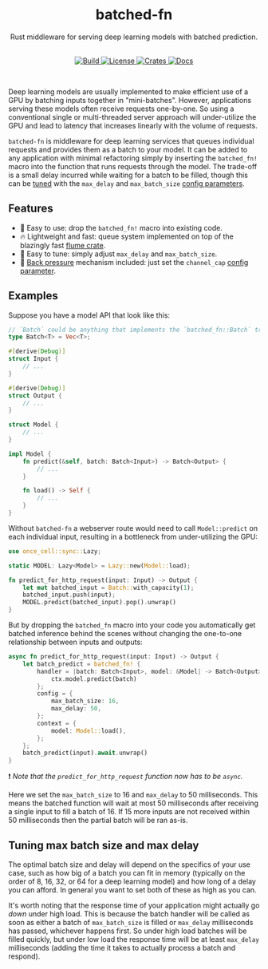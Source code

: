 <div align="center">
    <h1>batched-fn</h1>
    Rust middleware for serving deep learning models with batched prediction.
</div>
<br/>
<p align="center">
    <a href="https://github.com/epwalsh/batched-fn/actions">
        <img alt="Build" src="https://github.com/epwalsh/batched-fn/workflows/CI/badge.svg?event=push&branch=master">
    </a>
    <a href="https://github.com/epwalsh/batched-fn/blob/master/LICENSE">
        <img alt="License" src="https://img.shields.io/github/license/epwalsh/batched-fn.svg?color=blue&cachedrop">
    </a>
    <a href="https://crates.io/crates/batched-fn">
        <img alt="Crates" src="https://img.shields.io/crates/v/batched-fn.svg?color=blue">
    </a>
    <a href="https://docs.rs/batched-fn/">
        <img alt="Docs" src="https://img.shields.io/badge/docs.rs-API%20docs-blue">
    </a>
</p>
<br/>

Deep learning models are usually implemented to make efficient use of a GPU by batching inputs together
in "mini-batches". However, applications serving these models often receive requests one-by-one.
So using a conventional single or multi-threaded server approach will under-utilize the GPU and lead to latency that increases
linearly with the volume of requests.

`batched-fn` is middleware for deep learning services that queues individual requests and provides them as a batch
to your model. It can be added to any application with minimal refactoring simply by inserting the `batched_fn!` macro
into the function that runs requests through the model. The trade-off is a small delay incurred while waiting for a batch to be filled,
though this can be [tuned](#tuning-max-batch-size-and-delay) with the `max_delay` and `max_batch_size` [config parameters](https://docs.rs/batched-fn/*/batched_fn/macro.batched_fn.html#config).

## Features

- 🚀 Easy to use: drop the `batched_fn!` macro into existing code.
- 🔥 Lightweight and fast: queue system implemented on top of the blazingly fast [flume crate](https://github.com/zesterer/flume).
- 🙌 Easy to tune: simply adjust `max_delay` and `max_batch_size`.
- 🛑 [Back pressure](https://medium.com/@jayphelps/backpressure-explained-the-flow-of-data-through-software-2350b3e77ce7) mechanism included: just set the `channel_cap` [config parameter](https://docs.rs/batched-fn/*/batched_fn/macro.batched_fn.html#config).

## Examples

Suppose you have a model API that look like this:

```rust
// `Batch` could be anything that implements the `batched_fn::Batch` trait.
type Batch<T> = Vec<T>;

#[derive(Debug)]
struct Input {
    // ...
}

#[derive(Debug)]
struct Output {
    // ...
}

struct Model {
    // ...
}

impl Model {
    fn predict(&self, batch: Batch<Input>) -> Batch<Output> {
        // ...
    }

    fn load() -> Self {
        // ...
    }
}
```

Without `batched-fn` a webserver route would need to call `Model::predict` on each
individual input, resulting in a bottleneck from under-utilizing the GPU:

```rust
use once_cell::sync::Lazy;

static MODEL: Lazy<Model> = Lazy::new(Model::load);

fn predict_for_http_request(input: Input) -> Output {
    let mut batched_input = Batch::with_capacity(1);
    batched_input.push(input);
    MODEL.predict(batched_input).pop().unwrap()
}
```

But by dropping the `batched_fn` macro into your code you automatically get batched
inference behind the scenes without changing the one-to-one relationship between inputs and
outputs:

```rust
async fn predict_for_http_request(input: Input) -> Output {
    let batch_predict = batched_fn! {
        handler = |batch: Batch<Input>, model: &Model| -> Batch<Output> {
            ctx.model.predict(batch)
        };
        config = {
            max_batch_size: 16,
            max_delay: 50,
        };
        context = {
            model: Model::load(),
        };
    };
    batch_predict(input).await.unwrap()
}
```

❗️ *Note that the `predict_for_http_request` function now has to be `async`.*

Here we set the `max_batch_size` to 16 and `max_delay`
to 50 milliseconds. This means the batched function will wait at most 50 milliseconds after receiving a single
input to fill a batch of 16. If 15 more inputs are not received within 50 milliseconds
then the partial batch will be ran as-is.

## Tuning max batch size and max delay

The optimal batch size and delay will depend on the specifics of your use case, such as how big of a batch you can fit in memory
(typically on the order of 8, 16, 32, or 64 for a deep learning model) and how long of a delay you can afford.
In general you want to set both of these as high as you can.

It's worth noting that the response time of your application might actually go *down* under high load.
This is because the batch handler will be called as soon as either a batch of `max_batch_size` is filled or `max_delay` milliseconds
has passed, whichever happens first.
So under high load batches will be filled quickly, but under low load the response time will be at least `max_delay` milliseconds (adding the time
it takes to actually process a batch and respond).
